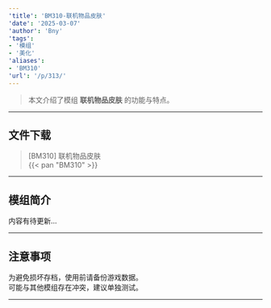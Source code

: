 ```yaml
---
'title': 'BM310-联机物品皮肤'
'date': '2025-03-07'
'author': 'Bny'
'tags':
- '模组'
- '美化'
'aliases':
- 'BM310'
'url': '/p/313/'
---
```


> 本文介绍了模组 **联机物品皮肤** 的功能与特点。

---

## 文件下载

> [BM310] 联机物品皮肤  
{{< pan "BM310" >}}  

---

## 模组简介

>  
内容有待更新...  

---

## 注意事项

>  
为避免损坏存档，使用前请备份游戏数据。  
可能与其他模组存在冲突，建议单独测试。  

---


